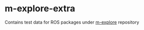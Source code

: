 # m-explore-extra
Contains test data for ROS packages under [m-explore](https://github.com/hrnr/m-explore) repository
